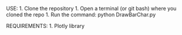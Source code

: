 USE:
    1. Clone the repository
    1. Open a terminal (or git bash) where you cloned the repo
    1. Run the command: python DrawBarChar.py

REQUIREMENTS:
    1. Plotly library
